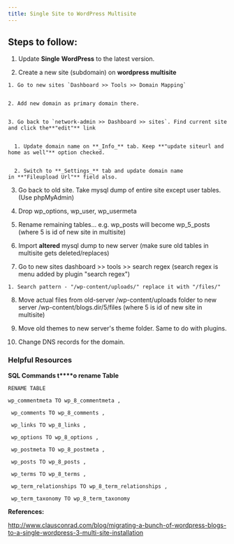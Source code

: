 ```yaml
---
title: Single Site to WordPress Multisite
---
```


## **Steps to follow:**





	
  1. Update **Single** **WordPress** to the latest version.

	
  2. Create a new site (subdomain) on **wordpress multisite**

	
    1. Go to new sites `Dashboard >> Tools >> Domain Mapping`

	
    2. Add new domain as primary domain there.

	
    3. Go back to `network-admin >> Dashboard >> sites`. Find current site and click the**"edit"** link

	
      1. Update domain name on **_Info_** tab. Keep **"update siteurl and home as well"** option checked.

	
      2. Switch to **_Settings_** tab and update domain name in **"Fileupload Url"** field also.







	
  3. Go back to old site. Take mysql dump of entire site except user tables. (Use phpMyAdmin)

	
  4. Drop wp_options, wp_user, wp_usermeta

	
  5. Rename remaining tables... e.g. wp_posts will become wp_5_posts (where 5 is id of new site in multisite)

	
  6. Import **altered** mysql dump to new server (make sure old tables in multisite gets deleted/replaces)

	
  7. Go to new sites dashboard >> tools >> search regex (search regex is menu added by plugin "search regex")

	
    1. Search pattern - "/wp-content/uploads/" replace it with "/files/"




	
  8. Move actual files from old-server /wp-content/uploads folder to new server /wp-content/blogs.dir/5/files (where 5 is id of new site in multisite)

	
  9. Move old themes to new server's theme folder. Same to do with plugins.

	
  10. Change DNS records for the domain.







### **Helpful Resources**




**SQL Commands t****o rename Table**







`RENAME TABLE`




`wp_commentmeta TO wp_8_commentmeta ,`




` wp_comments TO wp_8_comments ,`




` wp_links TO wp_8_links ,`




` wp_options TO wp_8_options ,`




` wp_postmeta TO wp_8_postmeta ,`




` wp_posts TO wp_8_posts ,`




` wp_terms TO wp_8_terms ,`




` wp_term_relationships TO wp_8_term_relationships ,`




` wp_term_taxonomy TO wp_8_term_taxonomy `













**References:**




http://www.clausconrad.com/blog/migrating-a-bunch-of-wordpress-blogs-to-a-single-wordpress-3-multi-site-installation



